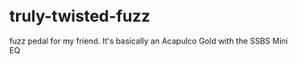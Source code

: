 # truly-twisted-fuzz
fuzz pedal for my friend. It's basically an Acapulco Gold with the SSBS Mini EQ
